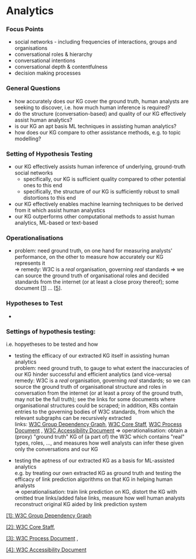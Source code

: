 # Analytics

### Focus Points

* social networks - including frequencies of interactions, groups and organisations
* conversational roles & hierarchy
* conversational intentions
* conversational depth & contentfulness
* decision making processes

### General Questions

* how accurately does our KG cover the ground truth, human analysts are seeking to discover, i.e. how much human inference is required?
* do the structure (conversation-based) and quality of our KG effectively assist human analytics?
* is our KG an apt basis ML techniques in assisting human analytics?
* how does our KG compare to other assistance methods, e.g. to topic modelling?


### Setting of Hypothesis Testing

* our KG effectively assists human inference of underlying, ground-truth social networks
  - specifically, our KG is sufficient quality compared to other potential ones to this end
  - specifically, the structure of our KG is sufficiently robust to small distortions to this end
* our KG effectively enables machine learning techniques to be derived from it which assist human analystics
* our KG outperforms other computational methods to assist human analytics, ML-based or text-based

### Operationalisations

* problem: need ground truth, on one hand for measuring analysts' performance, on the other to measure how accurately our KG represents it <br>
  => remedy: W3C is a _real_ organisation, governing _real_ standards => we can source the ground truth of organisational roles and decided standards from the internet (or at least a close proxy thereof); some document [[1](#1)] ... [[5](5)].




### Hypotheses to Test

* 

### Settings of hypothesis testing:
i.e. hopyetheses to be tested and how

* testing the efficacy of our extracted KG itself in assisting human analytics <br>
  problem: need ground truth, to gauge to what extent the inaccuracies of our KG hinder successful and efficient analytics (and vice-versa) <br>
  remedy: W3C is a _real_ organisation, governing _real_ standards; so we can source the ground truth of organisational structure and roles in conversation from the internet (or at least a proxy of the ground truth, may not be the full truth); see the links for some documents where organisational structures could be scraped; in addition, KBs contain entries to the governing bodies of W3C standards, from which the relevant subgraphs can be recursively extracted <br>
  links: [W3C Group Dependency Graph](https://www.w3.org/2003/02/W3COrg.svgz), [W3C Core Staff](https://www.w3.org/People), [W3C Process Document](https://www.w3.org/2019/Process-20190301/) , [W3C Accessibility Document](https://www.w3.org/TR/2020/WD-accessibility-conformance-challenges-20200619)
  => operationalisation: obtain a (proxy) "ground truth" KG of (a part of) the W3C which contains "real" types, roles, ..., and measures how well analysts can infer these given only the conversations and our KG
  
  
* testing the aptness of our extracted KG as a basis for ML-assisted analytics <br>
  e.g. by treating our own extracted KG as ground truth and testing the efficacy of link prediction algorithms on that KG in helping human analysts <br>
 => operationalisation: train link prediction on KG, distort the KG with omitted true links/added false links, measure how well human analysts reconstruct original KG aided by link prediction system <br>
 
 
 <a id="1">[[1]: W3C Group Dependency Graph](https://www.w3.org/2003/02/W3COrg.svgz)</a>
 
 [[2]: W3C Core Staff](https://www.w3.org/People), 
 
 [[3]: W3C Process Document](https://www.w3.org/2019/Process-20190301/) , 
 
 <a id="4">[[4]: W3C Accessibility Document](https://www.w3.org/TR/2020/WD-accessibility-conformance-challenges-20200619)</a>
